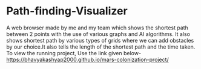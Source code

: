 # Path-finding-Visualizer
A web browser made by me and my team which shows the shortest path between 2 points with the use of various graphs and AI algorithms. It also shows shortest path by various types of grids where we can add obstacles by our choice.It also tells the length of the shortest path and the time taken.
To view the running project, Use the link given below-
https://bhavyakashyap2000.github.io/mars-colonization-project/
